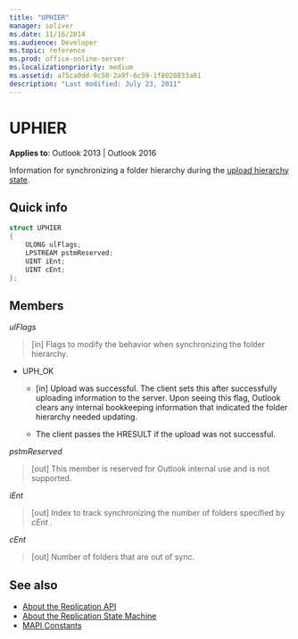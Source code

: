 ```yaml
---
title: "UPHIER"
manager: soliver
ms.date: 11/16/2014
ms.audience: Developer
ms.topic: reference
ms.prod: office-online-server
ms.localizationpriority: medium
ms.assetid: a75ca0dd-9c50-2a9f-6c59-1f8020833a01
description: "Last modified: July 23, 2011"
---
```


# UPHIER
 
**Applies to**: Outlook 2013 | Outlook 2016 
  
Information for synchronizing a folder hierarchy during the [upload hierarchy state](upload-hierarchy-state.md).
  
## Quick info

```cpp
struct UPHIER 
{ 
    ULONG ulFlags; 
    LPSTREAM pstmReserved; 
    UINT iEnt; 
    UINT cEnt; 
};
```

## Members

_ulFlags_
  
> [in] Flags to modify the behavior when synchronizing the folder hierarchy.
    
  - UPH_OK
    
    - [in] Upload was successful. The client sets this after successfully uploading information to the server. Upon seeing this flag, Outlook clears any internal bookkeeping information that indicated the folder hierarchy needed updating. 
    
    - The client passes the HRESULT if the upload was not successful.
    
_pstmReserved_
  
> [out] This member is reserved for Outlook internal use and is not supported.
    
_iEnt_
  
> [out] Index to track synchronizing the number of folders specified by  *cEnt*  . 
    
_cEnt_
  
> [out] Number of folders that are out of sync.
    
## See also

- [About the Replication API](about-the-replication-api.md)
- [About the Replication State Machine](about-the-replication-state-machine.md)
- [MAPI Constants](mapi-constants.md)

